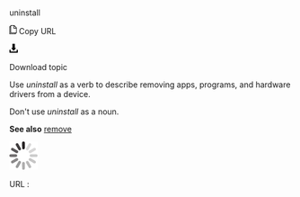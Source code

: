 # 

uninstall

![Copy URL](media/uninstall/Copy.png)
Copy URL

![Download](media/uninstall/Download.png)

Download topic

Use *uninstall* as a verb to describe removing apps, programs, and hardware drivers from a device. 

Don't use *uninstall* as a noun.

**See also** [remove](https://worldready.cloudapp.net/Styleguide/Read?id=2700&topicid=32284)

![In progress](media/uninstall/activity-large.gif)

URL :
